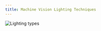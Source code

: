 ```yaml
---
title: Machine Vision Lighting Techniques
---
```

![Lighting types](https://ni.scene7.com/is/image/ni/Lighting_Geometries?scl=1)

